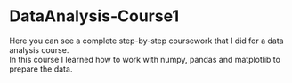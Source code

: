 # DataAnalysis-Course1
Here you can see a complete step-by-step coursework that I did for a data analysis course. </br>
In this course I learned how to work with numpy, pandas and matplotlib to prepare the data.
